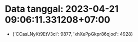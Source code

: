 # Data tanggal: 2023-04-21 09:06:11.331208+07:00

* {'CCasLNyKt9EtV3ci': 9877, 'xhXePpGkpr86qjod': 4928}
